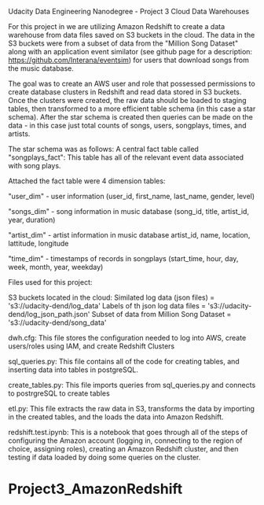 Udacity Data Engineering Nanodegree - Project 3 Cloud Data Warehouses

For this project in we are utilizing Amazon Redshift to create a data warehouse from data files saved on S3 buckets in the cloud. The data in the S3 buckets were from a subset of data from the "Million Song Dataset" along with an application event similator (see github page for a description: https://github.com/Interana/eventsim) for users that download songs from the music database.

The goal was to create an AWS user and role that possessed permissions to create database clusters in Redshift and read data stored in S3 buckets. Once the clusters were created, the raw data should be loaded to staging tables, then transformed to a more efficient table schema (in this case a star schema). After the star schema is created then queries can be made on the data - in this case just total counts of songs, users, songplays, times, and artists.


The star schema was as follows:
A central fact table called "songplays_fact": This table has all of the relevant event data associated with song plays.

Attached the fact table were 4 dimension tables:

"user_dim" - user information  (user_id, first_name, last_name, gender, level)

"songs_dim" - song information in music database (song_id, title, artist_id, year, duration)

"artist_dim" - artist information in music database artist_id, name, location, lattitude, longitude

"time_dim" - timestamps of records in songplays (start_time, hour, day, week, month, year, weekday)


Files used for this project:

S3 buckets located in the cloud:
Similated log data (json files) = 's3://udacity-dend/log_data'
Labels of th json log data files = 's3://udacity-dend/log_json_path.json'
Subset of data from Million Song Dataset = 's3://udacity-dend/song_data'

dwh.cfg:
This file stores the configuration needed to log into AWS, create users/roles using IAM, and create Redshift Clusters

sql_queries.py:
This file contains all of the code for creating tables, and inserting data into tables in postgreSQL.

create_tables.py:
This file imports queries from sql_queries.py and connects to postrgreSQL to create tables

etl.py:
This file extracts the raw data in S3, transforms the data by importing in the created tables, and the loads the data into Amazon Redshift.

redshift.test.ipynb:
This is a notebook that goes through all of the steps of configuring the Amazon account (logging in, connecting to the region of choice, assigning roles), creating an Amazon Redshift cluster, and then testing if data loaded by doing some queries on the cluster.
# Project3_AmazonRedshift
